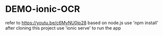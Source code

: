 # DEMO-ionic-OCR
refer to https://youtu.be/c6MyNU0jp28 based on node.js
use 'npm install' after cloning this project
use 'ionic serve' to run the app 
